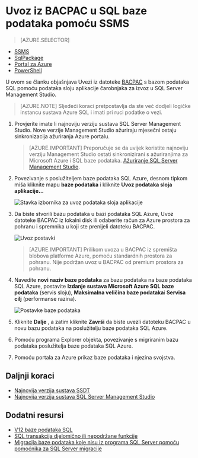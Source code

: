 <properties
   pageTitle="Migracija baze podataka SQL Server s bazom podataka SQL Azure | Microsoft Azure"
   description="Microsoft Azure SQL baze podataka, baza podataka implementacije, Migracija baze podataka, Uvoz baze podataka, izvoz baze podataka, a zatim Čarobnjak za migraciju"
   services="sql-database"
   documentationCenter=""
   authors="CarlRabeler"
   manager="jhubbard"
   editor=""/>

<tags
   ms.service="sql-database"
   ms.devlang="NA"
   ms.topic="article"
   ms.tgt_pltfrm="NA"
   ms.workload="sqldb-migrate"
   ms.date="08/24/2016"
   ms.author="carlrab"/>

# <a name="import-from-bacpac-to-sql-database-using-ssms"></a>Uvoz iz BACPAC u SQL baze podataka pomoću SSMS

> [AZURE.SELECTOR]
- [SSMS](sql-database-cloud-migrate-compatible-import-bacpac-ssms.md)
- [SqlPackage](sql-database-cloud-migrate-compatible-import-bacpac-sqlpackage.md)
- [Portal za Azure](sql-database-import.md)
- [PowerShell](sql-database-import-powershell.md)

U ovom se članku objašnjava Uvezi iz datoteke [BACPAC](https://msdn.microsoft.com/library/ee210546.aspx#Anchor_4) s bazom podataka SQL pomoću podataka sloju aplikacije čarobnjaka za izvoz u SQL Server Management Studio.

> [AZURE.NOTE] Sljedeći koraci pretpostavlja da ste već dodjeli logičke instancu sustava Azure SQL i imati pri ruci podatke o vezi.

1. Provjerite imate li najnoviju verziju sustava SQL Server Management Studio. Nove verzije Management Studio ažuriraju mjesečni ostaju sinkronizacija ažuriranja Azure portalu.

     > [AZURE.IMPORTANT] Preporučuje se da uvijek koristite najnoviju verziju Management Studio ostati sinkronizirani s ažuriranjima za Microsoft Azure i SQL baze podataka. [Ažuriranje SQL Server Management Studio](https://msdn.microsoft.com/library/mt238290.aspx).

2. Povezivanje s poslužiteljem baze podataka SQL Azure, desnom tipkom miša kliknite mapu **baze podataka** i kliknite **Uvoz podataka sloja aplikacije...**

    ![Stavka izbornika za uvoz podataka sloja aplikacije](./media/sql-database-cloud-migrate/MigrateUsingBACPAC03.png)

3.  Da biste stvorili bazu podataka u bazi podataka SQL Azure, Uvoz datoteke BACPAC iz lokalni disk ili odaberite račun za Azure prostora za pohranu i spremnika u koji ste prenijeli datoteku BACPAC.

    ![Uvoz postavki](./media/sql-database-cloud-migrate/MigrateUsingBACPAC04.png)

     > [AZURE.IMPORTANT] Prilikom uvoza u BACPAC iz spremišta blobova platforme Azure, pomoću standardnih prostora za pohranu. Nije podržan uvoz u BACPAC od premium prostora za pohranu.

4.  Navedite **novi naziv baze podataka** za bazu podataka na baze podataka SQL Azure, postavite **Izdanje sustava Microsoft Azure SQL baze podataka** (servis sloju), **Maksimalna veličina baze podataka**i **Servisa cilj** (performanse razina).

    ![Postavke baze podataka](./media/sql-database-cloud-migrate/MigrateUsingBACPAC05.png)

5.  Kliknite **Dalje** , a zatim kliknite **Završi** da biste uvezli datoteku BACPAC u novu bazu podataka na poslužitelju baze podataka SQL Azure.

6. Pomoću programa Explorer objekta, povezivanje s migriranim bazu podataka poslužitelja baze podataka SQL Azure.

6.  Pomoću portala za Azure prikaz baze podataka i njezina svojstva.

## <a name="next-steps"></a>Daljnji koraci

- [Najnovija verzija sustava SSDT](https://msdn.microsoft.com/library/mt204009.aspx)
- [Najnovija verzija sustava SQL Server Management Studio](https://msdn.microsoft.com/library/mt238290.aspx)

## <a name="additional-resources"></a>Dodatni resursi

- [V12 baze podataka SQL](sql-database-v12-whats-new.md)
- [SQL transakcija djelomično ili nepodržane funkcije](sql-database-transact-sql-information.md)
- [Migracija baze podataka koje nisu iz programa SQL Server pomoću pomoćnika za SQL Server migracije](http://blogs.msdn.com/b/ssma/)
